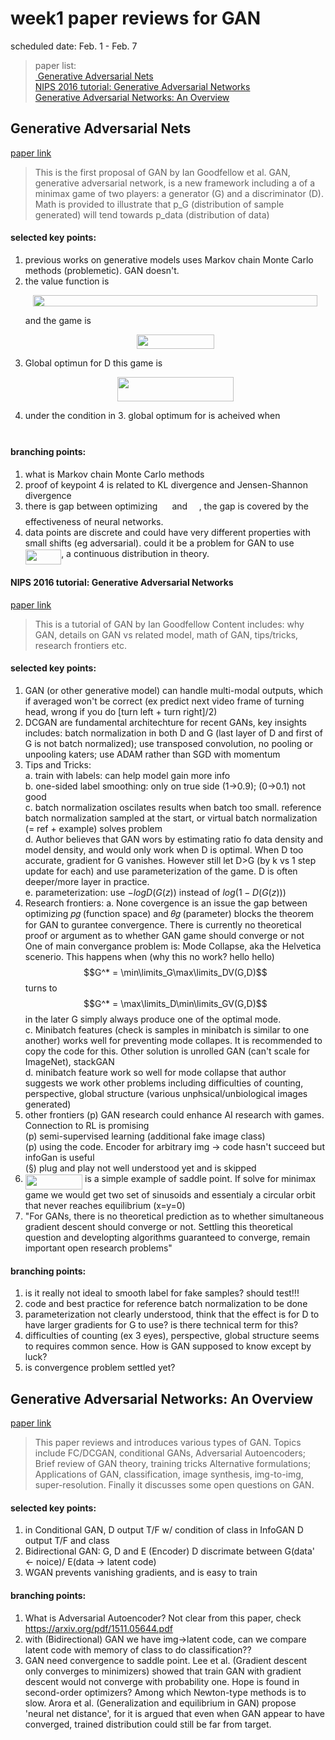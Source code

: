 
# week1 paper reviews for GAN
scheduled date: Feb. 1 - Feb. 7    

> paper list:  
[ Generative Adversarial Nets ](#Generative-Adversarial-Nets)  
[NIPS 2016 tutorial: Generative Adversarial Networks](#NIPS-2016-tutorial-Generative-Adversarial-Networks)  
[Generative Adversarial Networks: An Overview ](#Generative-Adversarial-Networks-An-Overview)  


## Generative Adversarial Nets     
[paper link](https://arxiv.org/abs/1406.2661)

> This is the first proposal of GAN by Ian Goodfellow et al. 
> GAN, generative adversarial network, is a new framework including a of a minimax game of two players: a generator (G) and a discriminator (D). 
> Math is provided to illustrate that p_G (distribution of sample generated) will tend towards p_data (distribution of data)

#### selected key points:
1. previous works on generative models uses Markov chain Monte Carlo methods (problemetic). GAN doesn't.
2. the value function is <p align="center"><img src="/doc/week01/tex/13aed6a8e67d831b164d183c852a7ae5.svg?invert_in_darkmode&sanitize=true" align=middle width=454.93576095pt height=18.17354385pt/></p> and the game is <p align="center"><img src="/doc/week01/tex/eee58ae08fc4112f8c8c041ef77899ed.svg?invert_in_darkmode&sanitize=true" align=middle width=123.79459784999999pt height=22.931502pt/></p>
3. Global optimun for D this game is <p align="center"><img src="/doc/week01/tex/5a47a14be8ab8056045b018a263e9556.svg?invert_in_darkmode&sanitize=true" align=middle width=186.26920785pt height=39.428498999999995pt/></p> 
4. under the condition in 3. global optimum for is acheived when <img src="/doc/week01/tex/2e67499e7826e2612a2cd14ece14eae9.svg?invert_in_darkmode&sanitize=true" align=middle width=72.17626349999998pt height=14.15524440000002pt/>
#### branching points:
1. what is Markov chain Monte Carlo methods 
2. proof of keypoint 4 is related to KL divergence and Jensen-Shannon divergence
3. there is gap between optimizing <img src="/doc/week01/tex/c792a6f8388d7a9d1305e9cbd7aabed2.svg?invert_in_darkmode&sanitize=true" align=middle width=15.09653639999999pt height=14.15524440000002pt/> and <img src="/doc/week01/tex/442b66a193e68f9acbebdc7d3d04a580.svg?invert_in_darkmode&sanitize=true" align=middle width=14.54286239999999pt height=22.831056599999986pt/>, the gap is covered by the effectiveness of neural networks.
4. data points are discrete and could have very different properties with small shifts (eg adversarial). could it be a problem for GAN to use <img src="/doc/week01/tex/a8b88154842060731b33a4a01984e7fd.svg?invert_in_darkmode&sanitize=true" align=middle width=57.34250939999999pt height=24.65753399999998pt/>, a continuous distribution in theory.

#### NIPS 2016 tutorial: Generative Adversarial Networks 
[paper link](https://arxiv.org/pdf/1701.00160.pdf)
> This is a tutorial of GAN by Ian Goodfellow
> Content includes: why GAN, details on GAN vs related model, math of GAN, tips/tricks, research frontiers etc.

#### selected key points:
1. GAN (or other generative model) can handle multi-modal outputs, which if averaged won't be correct (ex predict next video frame of turning head, wrong if you do [turn left + turn right]/2)
2. DCGAN are fundamental architechture for recent GANs, key insights includes: batch normalization in both D and G (last layer of D and first of G is not batch normalized); use transposed convolution, no pooling or unpooling katers; use ADAM rather than SGD with momentum
3. Tips and Tricks:  
    a. train with labels: can help model gain more info  
    b. one-sided label smoothing: only on true side (1->0.9); (0->0.1) not good  
    c. batch normalization oscilates results when batch too small. reference batch normalization sampled at the start, or virtual batch normalization (= ref + example) solves problem  
    d. Author believes that GAN wors by estimating ratio fo data density and model density, and would only work when D is optimal. When D too accurate, gradient for G vanishes. However still let D>G (by k vs 1 step update for each) and use parameterization of the game. D is often deeper/more layer in practice.   
    e. parameterization: use $-logD(G(z))$ instead of $log(1-D(G(z)))$  
4. Research frontiers:
    a. None covergence is an issue the gap between optimizing 𝑝𝑔 (function space) and 𝜃𝑔 (parameter) blocks the theorem for GAN to gurantee convergence. There is currently no theoretical proof or argument as to whether GAN game should converge or not  
    One of main convergance problem is: Mode Collapse, aka the Helvetica scenerio. This happens when (why this no work? hello hello)   $$G^* = \min\limits_G\max\limits_DV(G,D)$$ turns to $$G^* = \max\limits_D\min\limits_GV(G,D)$$ in the later G simply always produce one of the optimal mode.  
    c. Minibatch features (check is samples in minibatch is similar to one another) works well for preventing mode collapes. It is recommended to copy the code for this. Other solution is unrolled GAN (can't scale for ImageNet), stackGAN  
    d. minibatch feature work so well for mode collapse that author suggests we work other problems including difficulties of counting, perspective, global structure (various unphsical/unbiological images generated)   
5. other frontiers
    (p) GAN research could enhance AI research with games. Connection to RL is promising  
    (p) semi-supervised learning (additional fake image class)  
    (p) using the code. Encoder for arbitrary img -> code hasn't succeed but infoGan is useful  
    (§)  plug and play not well understood yet and is skipped  
6. <img src="/doc/week01/tex/4d2791386c95386ce91fa568e0e38dcb.svg?invert_in_darkmode&sanitize=true" align=middle width=91.33938494999998pt height=24.65753399999998pt/> is a simple example of saddle point. If solve for minimax game we would get two set of sinusoids and essentialy a circular orbit that never reaches equilibrium (x=y=0) 
7. "For GANs, there is no theoretical prediction as to whether simultaneous gradient descent should converge or not. Settling this theoretical question and developting algorithms guaranteed to converge, remain important open research problems"


#### branching points:
1. is it really not ideal to smooth label for fake samples? should test!!!
2. code and best practice for reference batch normalization to be done
3. parameterization not clearly understood, think that the effect is for D to have larger gradients for G to use? is there technical term for this?
4. difficulties of counting (ex 3 eyes), perspective, global structure seems to requires common sence. How is GAN supposed to know except by luck?
5. is convergence problem settled yet?



## Generative Adversarial Networks: An Overview 
[paper link]( https://arxiv.org/pdf/1710.07035.pdf)
>This paper reviews and introduces various types of GAN.
>Topics include FC/DCGAN, conditional GANs, Adversarial Autoencoders; 
>Brief review of GAN theory, training tricks Alternative formulations; Applications of GAN, classification, image synthesis, img-to-img, super-resolution. 
>Finally it discusses some open questions on GAN. 

#### selected key points:
1.  in Conditional GAN, D output T/F w/ condition of class
in InfoGAN D output T/F and class
2. Bidirectional GAN: G, D and E (Encoder)
    D discrimate between G(data' <- noice)/ E(data -> latent code)
3. WGAN prevents vanishing gradients, and is easy to train

#### branching points:
1. What is Adversarial Autoencoder? Not clear from this paper, check https://arxiv.org/pdf/1511.05644.pdf
2. with (Bidirectional) GAN we have img->latent code, can we compare latent code with memory of class to do classification??
3. GAN need convergence to saddle point. Lee et al. (Gradient descent only converges to minimizers) showed that train GAN with gradient descent would not converge with probability one. Hope is found in second-order optimizers? Among which Newton-type methods is to slow. Arora et al. (Generalization and equilibrium in GAN) propose 'neural net distance', for it is argued that even when GAN appear to have converged, trained distribution could still be far from target.
